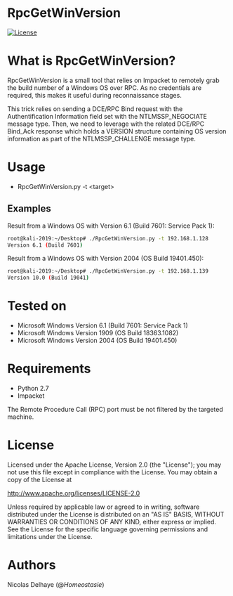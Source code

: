 # RpcGetWinVersion

[![License](https://img.shields.io/badge/License-Apache%202.0-blue.svg)](https://opensource.org/licenses/Apache-2.0)

What is RpcGetWinVersion?
=========================

RpcGetWinVersion is a small tool that relies on Impacket to remotely grab the 
build number of a Windows OS over RPC. As no credentials are required, this 
makes it useful during reconnaissance stages.

This trick relies on sending a DCE/RPC Bind request with the Authentification
Information field set with the NTLMSSP_NEGOCIATE message type. Then, we need to 
leverage with the related DCE/RPC Bind_Ack response which holds a VERSION structure 
containing OS version information as part of the NTLMSSP_CHALLENGE message type.

Usage
=====

 * RpcGetWinVersion.py -t \<target\>
   
Examples
---------
Result from a Windows OS with Version 6.1 (Build 7601: Service Pack 1):
```bash
root@kali-2019:~/Desktop# ./RpcGetWinVersion.py -t 192.168.1.128 
Version 6.1 (Build 7601)
```

Result from a Windows OS with Version 2004 (OS Build 19401.450):
```bash
root@kali-2019:~/Desktop# ./RpcGetWinVersion.py -t 192.168.1.139
Version 10.0 (Build 19041)
```

Tested on
=========

 * Microsoft Windows Version 6.1 (Build 7601: Service Pack 1)
 * Microsoft Windows Version 1909 (OS Build 18363.1082)
 * Microsoft Windows Version 2004 (OS Build 19401.450)


Requirements
============
 * Python 2.7
 * Impacket

The Remote Procedure Call (RPC) port must be not filtered by the targeted machine.

License
=======

Licensed under the Apache License, Version 2.0 (the "License");
you may not use this file except in compliance with the License.
You may obtain a copy of the License at

   http://www.apache.org/licenses/LICENSE-2.0

Unless required by applicable law or agreed to in writing, software
distributed under the License is distributed on an "AS IS" BASIS,
WITHOUT WARRANTIES OR CONDITIONS OF ANY KIND, either express or implied.
See the License for the specific language governing permissions and
limitations under the License.

Authors
=======
Nicolas Delhaye (@_Homeostasie_)
